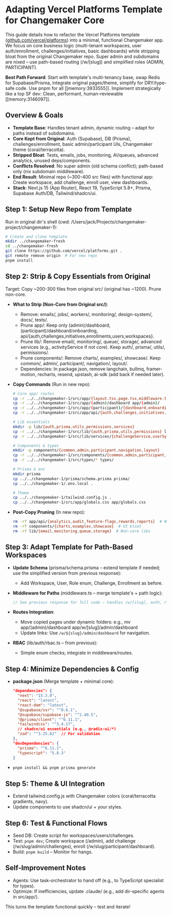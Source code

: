 # Adapting Vercel Platforms Template for Changemaker Core

This guide details how to refactor the Vercel Platforms template ([github.com/vercel/platforms](https://github.com/vercel/platforms)) into a minimal, functional Changemaker app. We focus on core business logic (multi-tenant workspaces, user auth/enrollment, challenges/initiatives, basic dashboards) while stripping bloat from the original Changemaker repo. Super admin and subdomains are nixed – use path-based routing (/w/[slug]) and simplified roles (ADMIN, PARTICIPANT).

**Best Path Forward**: Start with template's multi-tenancy base, swap Redis for Supabase/Prisma, integrate original pages/theme, simplify for DRY/type-safe code. Use pnpm for all [[memory:3933555]]. Implement strategically like a top SF dev: Clean, performant, human-reviewable [[memory:3146097]].

## Overview & Goals

- **Template Base**: Handles tenant admin, dynamic routing – adapt for paths instead of subdomains.
- **Core Kept from Original**: Auth (Supabase), DB (Prisma), challenges/enrollment, basic admin/participant UIs, Changemaker theme (coral/terracotta).
- **Stripped Bloat**: Tests, emails, jobs, monitoring, AI/queues, advanced analytics, unused deps/components.
- **Conflicts Resolved**: No super admin (old schema conflict); path-based only (nix subdomain middleware).
- **End Result**: Minimal repo (~300-400 src files) with functional app: Create workspace, add challenge, enroll user, view dashboards.
- **Stack**: Next.js 15 (App Router), React 19, TypeScript 5.8+, Prisma, Supabase Auth/DB, Tailwind/shadcn/ui.

## Step 1: Setup New Repo from Template

Run in original dir's shell (cwd: /Users/jack/Projects/changemaker-project/changemaker-1):

```bash
# Create and clone template
mkdir ../changemaker-fresh
cd ../changemaker-fresh
git clone https://github.com/vercel/platforms.git .
git remote remove origin  # For new repo
pnpm install
```

## Step 2: Strip & Copy Essentials from Original

Target: Copy ~200-300 files from original src/ (original has ~1200). Prune non-core.

- **What to Strip (Non-Core from Original src/)**:

  - Remove: emails/, jobs/, workers/, monitoring/, design-system/, docs/, tests/.
  - Prune app/: Keep only (admin)/dashboard, (participant)/dashboard/onboarding, api/{auth,challenges,initiatives,enrollments,users,workspaces}.
  - Prune lib/: Remove email/, monitoring/, queue/, storage/, advanced services (e.g., activityService if not core). Keep auth/, prisma/, utils/, permissions/.
  - Prune components/: Remove charts/, examples/, showcase/. Keep common/, admin/, participant/, navigation/, layout/.
  - Dependencies: In package.json, remove langchain, bullmq, framer-motion, recharts, resend, upstash, ai-sdk (add back if needed later).
- **Copy Commands** (Run in new repo):

  ```bash
  # Core app/ routes
  cp -r ../../changemaker-1/src/app/{layout.tsx,page.tsx,middleware.ts} app/
  cp -r ../../changemaker-1/src/app/(admin)/dashboard app/(admin)/
  cp -r ../../changemaker-1/src/app/(participant)/{dashboard,onboarding} app/(participant)/
  cp -r ../../changemaker-1/src/app/api/{auth,challenges,initiatives,enrollments,users,workspaces} app/api/

  # Lib essentials
  mkdir -p lib/{auth,prisma,utils,permissions,services}
  cp -r ../../changemaker-1/src/lib/{auth,prisma,utils,permissions} lib/
  cp -r ../../changemaker-1/src/lib/services/{challengeService,userSyncService} lib/services/  # Core services

  # Components & types
  mkdir -p components/{common,admin,participant,navigation,layout}
  cp -r ../../changemaker-1/src/components/{common,admin,participant,navigation,layout} components/
  cp -r ../../changemaker-1/src/types/* types/

  # Prisma & env
  mkdir prisma
  cp ../../changemaker-1/prisma/schema.prisma prisma/
  cp ../../changemaker-1/.env.local .

  # Theme
  cp ../../changemaker-1/tailwind.config.js .
  cp ../../changemaker-1/src/app/globals.css app/globals.css
  ```
- **Post-Copy Pruning** (In new repo):

  ```bash
  rm -rf app/api/{analytics,audit,feature-flags,rewards,reports}  # Non-core APIs
  rm -rf components/{charts,examples,showcase}  # UI bloat
  rm -rf lib/{email,monitoring,queue,storage}  # Non-core libs
  ```

## Step 3: Adapt Template for Path-Based Workspaces

- **Update Schema** (prisma/schema.prisma – extend template if needed; use the simplified version from previous response):

  - Add Workspace, User, Role enum, Challenge, Enrollment as before.
- **Middleware for Paths** (middleware.ts – merge template's + path logic):

  ```ts
  // See previous response for full code – handles /w/[slug], auth, role checks.
  ```
- **Routes Integration**:

  - Move copied pages under dynamic folders: e.g., mv app/(admin)/dashboard app/w/[slug]/admin/dashboard
  - Update links: Use `/w/${slug}/admin/dashboard` for navigation.
- **RBAC** (lib/auth/rbac.ts – from previous):

  - Simple enum checks; integrate in middleware/routes.

## Step 4: Minimize Dependencies & Config

- **package.json** (Merge template + minimal core):
  ```json
  "dependencies": {
    "next": "15.3.0",
    "react": "latest",
    "react-dom": "latest",
    "@supabase/ssr": "^0.6.1",
    "@supabase/supabase-js": "^2.49.5",
    "@prisma/client": "^6.11.1",
    "tailwindcss": "^3.4.17",
    // shadcn/ui essentials (e.g., @radix-ui/*)
    "zod": "^3.25.62"  // For validation
  },
  "devDependencies": {
    "prisma": "^6.11.1",
    "typescript": "5.8.3"
  }
  ```
- `pnpm install && pnpm prisma generate`

## Step 5: Theme & UI Integration

- Extend tailwind.config.js with Changemaker colors (coral/terracotta gradients, navy).
- Update components to use shadcn/ui + your styles.

## Step 6: Test & Functional Flows

- Seed DB: Create script for workspaces/users/challenges.
- Test: `pnpm dev`; Create workspace (/admin), add challenge (/w/slug/admin/challenges), enroll (/w/slug/participant/dashboard).
- Build: `pnpm build` – Monitor for hangs.

## Self-Improvement Notes

- Agents: Use task-orchestrator to hand off (e.g., to TypeScript specialist for types).
- Optimize: If inefficiencies, update .claude/ (e.g., add dir-specific agents in src/app/).

This turns the template functional quickly – test and iterate!
